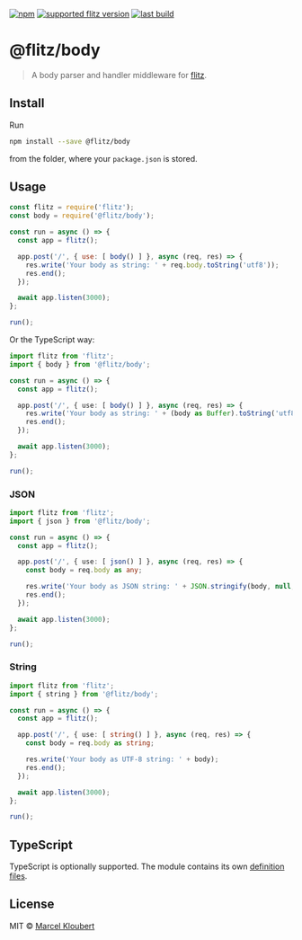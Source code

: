 [![npm](https://img.shields.io/npm/v/@flitz/body.svg)](https://www.npmjs.com/package/@flitz/body) [![supported flitz version](https://img.shields.io/static/v1?label=flitz&message=0.8.0%2B&color=blue)](https://github.com/flitz-js/flitz) [![last build](https://img.shields.io/github/workflow/status/flitz-js/body/Publish)](https://github.com/flitz-js/body/actions?query=workflow%3APublish)

# @flitz/body

> A body parser and handler middleware for [flitz](https://github.com/flitz-js/flitz).

## Install

Run

```bash
npm install --save @flitz/body
```

from the folder, where your `package.json` is stored.

## Usage

```javascript
const flitz = require('flitz');
const body = require('@flitz/body');

const run = async () => {
  const app = flitz();

  app.post('/', { use: [ body() ] }, async (req, res) => {
    res.write('Your body as string: ' + req.body.toString('utf8'));
    res.end();
  });

  await app.listen(3000);
};

run();
```

Or the TypeScript way:

```typescript
import flitz from 'flitz';
import { body } from '@flitz/body';

const run = async () => {
  const app = flitz();

  app.post('/', { use: [ body() ] }, async (req, res) => {
    res.write('Your body as string: ' + (body as Buffer).toString('utf8'));
    res.end();
  });

  await app.listen(3000);
};

run();
```

### JSON

```typescript
import flitz from 'flitz';
import { json } from '@flitz/body';

const run = async () => {
  const app = flitz();

  app.post('/', { use: [ json() ] }, async (req, res) => {
    const body = req.body as any;

    res.write('Your body as JSON string: ' + JSON.stringify(body, null, 2));
    res.end();
  });

  await app.listen(3000);
};

run();
```

### String

```typescript
import flitz from 'flitz';
import { string } from '@flitz/body';

const run = async () => {
  const app = flitz();

  app.post('/', { use: [ string() ] }, async (req, res) => {
    const body = req.body as string;

    res.write('Your body as UTF-8 string: ' + body);
    res.end();
  });

  await app.listen(3000);
};

run();
```

## TypeScript

TypeScript is optionally supported. The module contains its own [definition files](https://www.typescriptlang.org/docs/handbook/declaration-files/introduction.html).

## License

MIT © [Marcel Kloubert](https://github.com/mkloubert)
